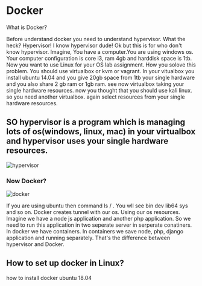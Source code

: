 # Docker
What is Docker?

<p>Before understand docker you need to understand hypervisor. What the heck? Hypervisor! I know hypervisor dude! Ok but this is for who don't know hypervisor. Imagine, You have a computer.You are using windows os. Your computer configuration is core i3, ram 4gb and harddisk space is 1tb. Now you want to use Linux for your OS lab assignment. How you solove this problem. You should use virtualbox or kvm or vagrant. In your vitualbox you install ubuntu 14.04 and you give 20gb space from 1tb your single hardware and you also share 2 gb ram or 1gb ram. see now virtualbox taking your single hardware resources. now you thought that you should use kali linux. so you need another virtualbox. again select resources from your single hardware resources.   </p>

## SO hypervisor is a program which is managing lots of os(windows, linux, mac) in your virtualbox and hypervisor uses your single hardware resources. 

![hypervisor](https://user-images.githubusercontent.com/33630256/55679144-f0cbde80-5927-11e9-92b3-39480d54a949.png)


### Now Docker?
![docker](https://user-images.githubusercontent.com/33630256/55680270-62f8ef00-5939-11e9-9e4e-46e325a0a580.png)

If you are using ubuntu then command ls / . You wll see bin dev lib64 sys and so on. Docker creates tunnel with our os. Using our os resources. Imagine we have a node js application and another php application. So we need to run this application in two seperate server in serperate conatiners. In docker we have containers. In containers we save node, php, django application and 
running separately. That's the difference between hypervisor and Docker. 

## How to set up docker in Linux?
<p>how to install docker ubuntu 18.04 </p>

